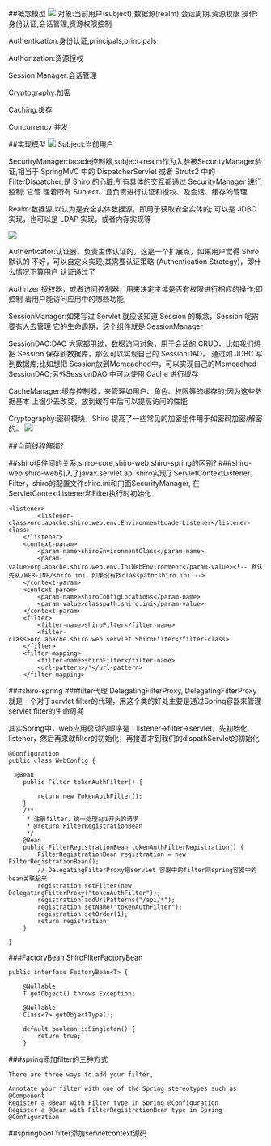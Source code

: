 ##概念模型
![](https://shiro.apache.org/assets/images/ShiroFeatures.png)
对象:当前用户(subject),数据源(realm),会话周期,资源权限
操作:身份认证,会话管理,资源权限控制

Authentication:身份认证,principals,principals

Authorization:资源授权

Session Manager:会话管理

Cryptography:加密

Caching:缓存

Concurrency:并发

##实现模型
![](https://shiro.apache.org/assets/images/ShiroBasicArchitecture.png)
Subject:当前用户

SecurityManager:facade控制器,subject+realm作为入参被SecurityManager验证,相当于 SpringMVC 中的 DispatcherServlet 
或者 Struts2 中的 FilterDispatcher;是 Shiro 的心脏;所有具体的交互都通过 SecurityManager 进行控制;
它管 理着所有 Subject、且负责进行认证和授权、及会话、缓存的管理

Realm:数据源,以认为是安全实体数据源，即用于获取安全实体的; 可以是 JDBC 实现，也可以是 LDAP 实现，或者内存实现等

![](https://shiro.apache.org/assets/images/ShiroArchitecture.png)

Authenticator:认证器，负责主体认证的，这是一个扩展点，如果用户觉得 Shiro 默认的 不好，可以自定义实现;其需要认证策略
(Authentication Strategy)，即什么情况下算用户 认证通过了


Authrizer:授权器，或者访问控制器，用来决定主体是否有权限进行相应的操作;即控制 着用户能访问应用中的哪些功能;


SessionManager:如果写过 Servlet 就应该知道 Session 的概念，Session 呢需要有人去管理 它的生命周期，这个组件就是 SessionManager

SessionDAO:DAO 大家都用过，数据访问对象，用于会话的 CRUD，比如我们想把 Session 保存到数据库，那么可以实现自己的 SessionDAO，
通过如 JDBC 写到数据库;比如想把 Session放到Memcached中，可以实现自己的Memcached SessionDAO;另外SessionDAO 中可以使用 Cache 进行缓存

CacheManager:缓存控制器，来管理如用户、角色、权限等的缓存的;因为这些数据基本 上很少去改变，放到缓存中后可以提高访问的性能

Cryptography:密码模块，Shiro 提高了一些常见的加密组件用于如密码加密/解密的。
![](/Users/chris/workspace/xsource/auth/src/main/resources/images/shiro_authenticator.png)


##当前线程解绑?

##shiro组件间的关系,shiro-core,shiro-web,shiro-spring的区别?
###shiro-web
shiro-web引入了javax.servlet.api
shiro实现了ServletContextListener，Filter，shiro的配置文件shiro.ini和门面SecurityManager,
在ServletContextListener和Filter执行时初始化
```
<listener>
        <listener-class>org.apache.shiro.web.env.EnvironmentLoaderListener</listener-class>
    </listener>
    <context-param>
        <param-name>shiroEnvironmentClass</param-name>
        <param-value>org.apache.shiro.web.env.IniWebEnvironment</param-value><!-- 默认先从/WEB-INF/shiro.ini，如果没有找classpath:shiro.ini -->
    </context-param>
    <context-param>
        <param-name>shiroConfigLocations</param-name>
        <param-value>classpath:shiro.ini</param-value>
    </context-param>
    <filter>
        <filter-name>shiroFilter</filter-name>
        <filter-class>org.apache.shiro.web.servlet.ShiroFilter</filter-class>
    </filter>
    <filter-mapping>
        <filter-name>shiroFilter</filter-name>
        <url-pattern>/*</url-pattern>
    </filter-mapping>
```
###shiro-spring
###filter代理
DelegatingFilterProxy, DelegatingFilterProxy就是一个对于servlet filter的代理，用这个类的好处主要是通过Spring容器来管理servlet filter的生命周期
[](https://blog.csdn.net/fly910905/article/details/95062258)

其实Spring中，web应用启动的顺序是：listener->filter->servlet，先初始化listener，然后再来就filter的初始化，再接着才到我们的dispathServlet的初始化
```
@Configuration
public class WebConfig {
 
  @Bean
    public Filter tokenAuthFilter() {
 
        return new TokenAuthFilter();
    }
    /**
     * 注册filter，统一处理api开头的请求
     * @return FilterRegistrationBean
     */
    @Bean
    public FilterRegistrationBean tokenAuthFilterRegistration() {
        FilterRegistrationBean registration = new FilterRegistrationBean();
        // DelegatingFilterProxy把servlet 容器中的filter同spring容器中的bean关联起来
        registration.setFilter(new DelegatingFilterProxy("tokenAuthFilter"));
        registration.addUrlPatterns("/api/*");
        registration.setName("tokenAuthFilter");
        registration.setOrder(1);
        return registration;
    }
 
}

```
###FactoryBean
ShiroFilterFactoryBean
```
public interface FactoryBean<T> {

	@Nullable
	T getObject() throws Exception;

	@Nullable
	Class<?> getObjectType();

	default boolean isSingleton() {
		return true;
	}

```

###spring添加filter的三种方式
[](https://stackoverflow.com/questions/19825946/how-can-i-add-a-filter-class-in-spring-boot)
```
There are three ways to add your filter,

Annotate your filter with one of the Spring stereotypes such as @Component
Register a @Bean with Filter type in Spring @Configuration
Register a @Bean with FilterRegistrationBean type in Spring @Configuration
```

##springboot filter添加servletcontext源码
[](https://www.cnblogs.com/youzhibing/p/9866690.html)
